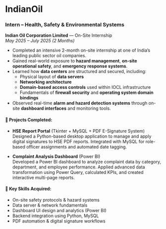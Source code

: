 # IndianOil
### Intern – Health, Safety & Environmental Systems  
**Indian Oil Corporation Limited** — On-Site Internship  
_May 2025 – July 2025 (2 Months)_  

- Completed an intensive 2-month on-site internship at one of India’s leading public sector oil companies.
- Gained real-world exposure to **hazard management**, **on-site operational safety**, and **emergency response systems**.
- Learned how **data centers** are structured and secured, including:
  - Physical layout of **data servers**
  - **Networking architecture**
  - **Domain-based access controls** used within IOCL infrastructure
  - Fundamentals of **firewall security** and **operating system domain bindings**
- Observed real-time **alarm and hazard detection systems** through on-site **dashboard interfaces** and monitoring tools.

#### 🔧 Projects Completed:
- **HSE Report Portal** (Tkinter + MySQL + PDF E-Signature System)  
  Designed a Python-based desktop application to manage and apply digital signatures to HSE PDF reports. Integrated with MySQL for role-based officer assignments and automated date tagging.

- **Complaint Analysis Dashboard** (Power BI)  
  Developed a Power BI dashboard to analyze complaint data by category, department, and employee performance. Applied advanced data transformation using Power Query, calculated KPIs, and created interactive multi-page reports.

#### 🔑 Key Skills Acquired:
- On-site safety protocols & hazard systems  
- Data server & network fundamentals  
- Dashboard UI design and analytics (Power BI)  
- Backend integration using Python, MySQL  
- PDF automation & digital signature workflows  
